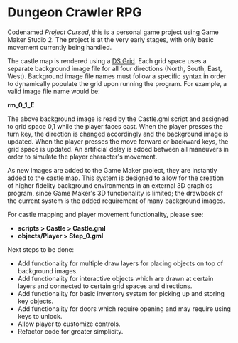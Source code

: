 # Dungeon Crawler RPG

Codenamed *Project Cursed*, this is a personal game project using Game Maker Studio 2. The project is at the very early stages, with only basic movement currently being handled.

The castle map is rendered using a [DS Grid](https://docs.yoyogames.com/source/dadiospice/002_reference/data%20structures/ds%20grids/index.html). Each grid space uses a separate background image file for all four directions (North, South, East, West). Background image file names must follow a specific syntax in order to dynamically populate the grid upon running the program. For example, a valid image file name would be:

**rm_0_1_E**

The above background image is read by the Castle.gml script and assigned to grid space 0,1 while the player faces east. When the player presses the turn key, the direction is changed accordingly and the background image is updated. When the player presses the move forward or backward keys, the grid space is updated. An artificial delay is added between all maneuvers in order to simulate the player character's movement. 

As new images are added to the Game Maker project, they are instantly added to the castle map. This system is designed to allow for the creation of higher fidelity background environments in an external 3D graphics program, since Game Maker's 3D functionality is limited; the drawback of the current system is the added requirement of many background images.

For castle mapping and player movement functionality, please see:
- **scripts > Castle > Castle.gml**
- **objects/Player > Step_0.gml**

Next steps to be done:
- Add functionality for multiple draw layers for placing objects on top of background images.
- Add functionality for interactive objects which are drawn at certain layers and connected to certain grid spaces and directions.
- Add functionality for basic inventory system for picking up and storing key objects.
- Add functionality for doors which require opening and may require using keys to unlock.
- Allow player to customize controls.
- Refactor code for greater simplicity.
